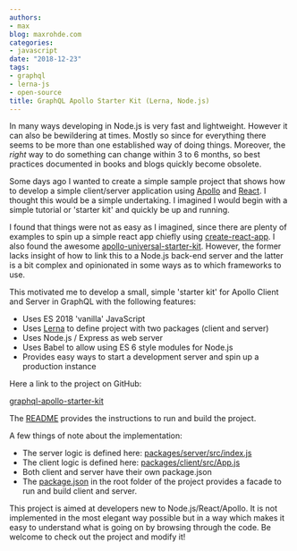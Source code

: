 ```yaml
---
authors:
- max
blog: maxrohde.com
categories:
- javascript
date: "2018-12-23"
tags:
- graphql
- lerna-js
- open-source
title: GraphQL Apollo Starter Kit (Lerna, Node.js)
---
```


In many ways developing in Node.js is very fast and lightweight. However it can also be bewildering at times. Mostly so since for everything there seems to be more than one established way of doing things. Moreover, the _right_ way to do something can change within 3 to 6 months, so best practices documented in books and blogs quickly become obsolete.

Some days ago I wanted to create a simple sample project that shows how to develop a simple client/server application using [Apollo](https://www.apollographql.com/) and [React](https://reactjs.org/). I thought this would be a simple undertaking. I imagined I would begin with a simple tutorial or 'starter kit' and quickly be up and running.

I found that things were not as easy as I imagined, since there are plenty of examples to spin up a simple react app chiefly using [create-react-app](https://github.com/facebook/create-react-app). I also found the awesome [apollo-universal-starter-kit](https://github.com/sysgears/apollo-universal-starter-kit). However, the former lacks insight of how to link this to a Node.js back-end server and the latter is a bit complex and opinionated in some ways as to which frameworks to use.

This motivated me to develop a small, simple 'starter kit' for Apollo Client and Server in GraphQL with the following features:

- Uses ES 2018 'vanilla' JavaScript
- Uses [Lerna](https://github.com/lerna/lerna) to define project with two packages (client and server)
- Uses Node.js / Express as web server
- Uses Babel to allow using ES 6 style modules for Node.js
- Provides easy ways to start a development server and spin up a production instance

Here a link to the project on GitHub:

[graphql-apollo-starter-kit](https://github.com/mxro/graphql-apollo-starter-kit)

The [README](https://github.com/mxro/graphql-apollo-starter-kit#graphql-apollo-starter-kit) provides the instructions to run and build the project.

A few things of note about the implementation:

- The server logic is defined here: [packages/server/src/index.js](https://github.com/mxro/graphql-apollo-starter-kit/blob/master/packages/server/src/index.js)
- The client logic is defined here: [packages/client/src/App.js](https://github.com/mxro/graphql-apollo-starter-kit/blob/master/packages/client/src/App.js)
- Both client and server have their own package.json
- The [package.json](https://github.com/mxro/graphql-apollo-starter-kit/blob/master/package.json) in the root folder of the project provides a facade to run and build client and server.

This project is aimed at developers new to Node.js/React/Apollo. It is not implemented in the most elegant way possible but in a way which makes it easy to understand what is going on by browsing through the code. Be welcome to check out the project and modify it!